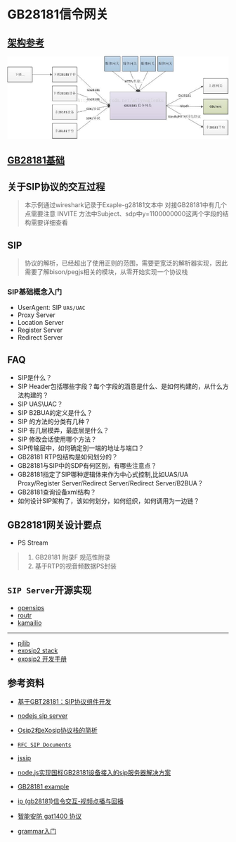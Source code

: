 # GB28181信令网关

## [架构参考](https://blog.csdn.net/aflyeaglenku/article/details/78594118)

![GB28181信令网关](./20171121163658302.jpeg)

## [GB28181基础](https://blog.csdn.net/aflyeaglenku/article/details/78595070)

## 关于SIP协议的交互过程

> 本示例通过wireshark记录于Exaple-g28181文本中
对接GB28181中有几个点需要注意
INVITE 方法中Subject、sdp中y=1100000000这两个字段的结构需要详细查看

## SIP

> 协议的解析，已经超出了使用正则的范围，需要更宽泛的解析器实现，因此需要了解bison/pegjs相关的模块，从零开始实现一个协议栈

### SIP基础概念入门

- UserAgent: SIP `UAS/UAC`
- Proxy Server
- Location Server
- Register Server
- Redirect Server

## FAQ

- SIP是什么？
- SIP Header包括哪些字段？每个字段的涵意是什么、是如何构建的，从什么方法构建的？
- SIP UAS\UAC？
- SIP B2BUA的定义是什么？
- SIP 的方法的分类有几种？
- SIP 有几层模弄，最底层是什么？
- SIP 修改会话使用哪个方法？
- SIP传输层中，如何确定别一端的地址与端口？
- GB28181 RTP包结构是如何划分的？
- GB28181与SIP中的SDP有何区别，有哪些注意点？
- GB28181指定了SIP哪种逻辑体来作为中心式控制,比如UAS/UA Proxy/Register Server/Redirect Server/Redirect Server/B2BUA？
- GB28181查询设备xml结构？
- 如何设计SIP架构了，该如何划分，如何组织，如何调用为一边链？

## GB28181网关设计要点

- PS Stream

> 1. GB28181 附录F 规范性附录
> 2. 基于RTP的视音频数据PS封装

## `SIP Server`开源实现

- [opensips](https://opensips.org/)
- [routr](https://github.com/fonoster/routr)
- [kamailio](https://www.kamailio.org/w/features/)

___

- [pjlib](https://yq.aliyun.com/articles/243145)
- [exosip2 stack](http://www.antisip.com/download/exosip2/)
- [exosip2 开发手册](https://wenku.baidu.com/view/a94146a20029bd64783e2c96.html)

## 参考资料

- [基于GBT28181：SIP协议组件开发](https://my.oschina.net/qq1269122125)

- [nodejs sip server](https://github.com/fonoster/routr)

- [Osip2和eXosip协议栈的简析](https://blog.csdn.net/aflyeaglenku/article/details/51830775)

- [`RFC SIP Documents`](https://datatracker.ietf.org/wg/sip/documents/)

- [jssip](https://jssip.net/documentation/3.3.x/getting_started/)
- [node.js实现国标GB28181设备接入的sip服务器解决方案](https://blog.csdn.net/xiejiashu/article/details/80559878)

- [GB28181 example](https://github.com/10961020/GB28181/blob/master/UDP_sip_copy.py)

- [ip (gb28181)信令交互-视频点播与回播](https://www.cnblogs.com/dpf-10/p/8915723.html)

- [智能安防 gat1400 协议](https://wenku.baidu.com/view/f29620b24bfe04a1b0717fd5360cba1aa9118c68.html?from=search)

- [grammar入门](https://zhuanlan.zhihu.com/p/20178871)